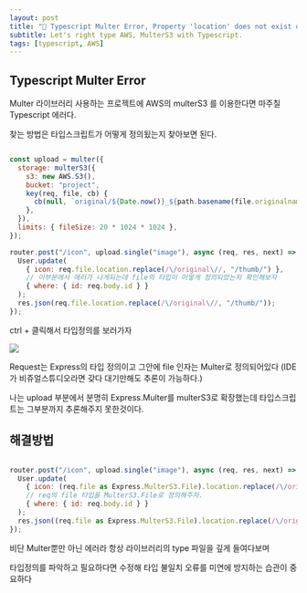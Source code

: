 ```yaml
---
layout: post
title: "😤 Typescript Multer Error, Property 'location' does not exist on type 'File'."
subtitle: Let's right type AWS, MulterS3 with Typescript.
tags: [typescript, AWS]
---
```


<p></p>

## Typescript Multer Error

Multer 라이브러리 사용하는 프로젝트에 AWS의 multerS3 를 이용한다면 마주칠 Typescript 에러다.

찾는 방법은 타입스크립트가 어떻게 정의됬는지 찾아보면 된다.

```javascript

const upload = multer({
  storage: multerS3({
    s3: new AWS.S3(),
    bucket: "project",
    key(req, file, cb) {
      cb(null, `original/${Date.now()}_${path.basename(file.originalname)}`);
    },
  }),
  limits: { fileSize: 20 * 1024 * 1024 },
});

router.post("/icon", upload.single("image"), async (req, res, next) => {
  User.update(
    { icon: req.file.location.replace(/\/original\//, "/thumb/") },
    // 이부분에서 에러가 나게되는데 file의 타입이 어떻게 정의되었는지 확인해보자
    { where: { id: req.body.id } }
  );
  res.json(req.file.location.replace(/\/original\//, "/thumb/"));
});

```

ctrl + 클릭해서 타입정의를 보러가자

![](https://images.velog.io/images/noah071610/post/117b85fd-2865-4a61-8e34-153f3313c715/image.png)

Request는 Express의 타입 정의이고 그안에 file 인자는 Multer로 정의되어있다 (IDE가 비쥬얼스튜디오라면 갖다 대기만해도 추론이 가능하다.)

나는 upload 부분에서 분명히 Express.Multer를 multerS3로 확장했는데 타입스크립트는 그부분까지 추론해주지 못한것이다.

## 해결방법

```javascript

router.post("/icon", upload.single("image"), async (req, res, next) => {
  User.update(
    { icon: (req.file as Express.MulterS3.File).location.replace(/\/original\//, "/thumb/") },
    // req의 file 타입을 MulterS3.File로 정의해주자.
    { where: { id: req.body.id } }
  );
  res.json((req.file as Express.MulterS3.File).location.replace(/\/original\//, "/thumb/"));
});

```

비단 Multer뿐만 아닌 에러라 항상 라이브러리의 type 파일을 깊게 들여다보며 

타입정의를 파악하고 필요하다면 수정해 타입 불일치 오류를 미연에 방지하는 습관이 중요하다 


